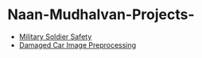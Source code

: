 # Naan-Mudhalvan-Projects-
- [Military Soldier Safety](https://github.com/jebin-wilson/military-soldier-safety)
- [Damaged Car Image Preprocessing](https://github.com/jebin-wilson/damaged-car-image-preprocessing)
